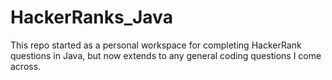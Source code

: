 # HackerRanks_Java

This repo started as a personal workspace for completing HackerRank questions in Java, but now extends to any general 
coding questions I come across.
